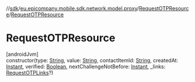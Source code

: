 //[sdk](../../../index.md)/[eu.epicompany.mobile.sdk.network.model.proxy](../index.md)/[RequestOTPResource](index.md)/[RequestOTPResource](-request-o-t-p-resource.md)

# RequestOTPResource

[androidJvm]\
constructor(type: [String](https://kotlinlang.org/api/latest/jvm/stdlib/kotlin/-string/index.html), value: [String](https://kotlinlang.org/api/latest/jvm/stdlib/kotlin/-string/index.html), contactItemId: [String](https://kotlinlang.org/api/latest/jvm/stdlib/kotlin/-string/index.html), createdAt: [Instant](https://developer.android.com/reference/kotlin/java/time/Instant.html), verified: [Boolean](https://kotlinlang.org/api/latest/jvm/stdlib/kotlin/-boolean/index.html), nextChallengeNotBefore: [Instant](https://developer.android.com/reference/kotlin/java/time/Instant.html), _links: [RequestOTPLinks](../-request-o-t-p-links/index.md)?)
